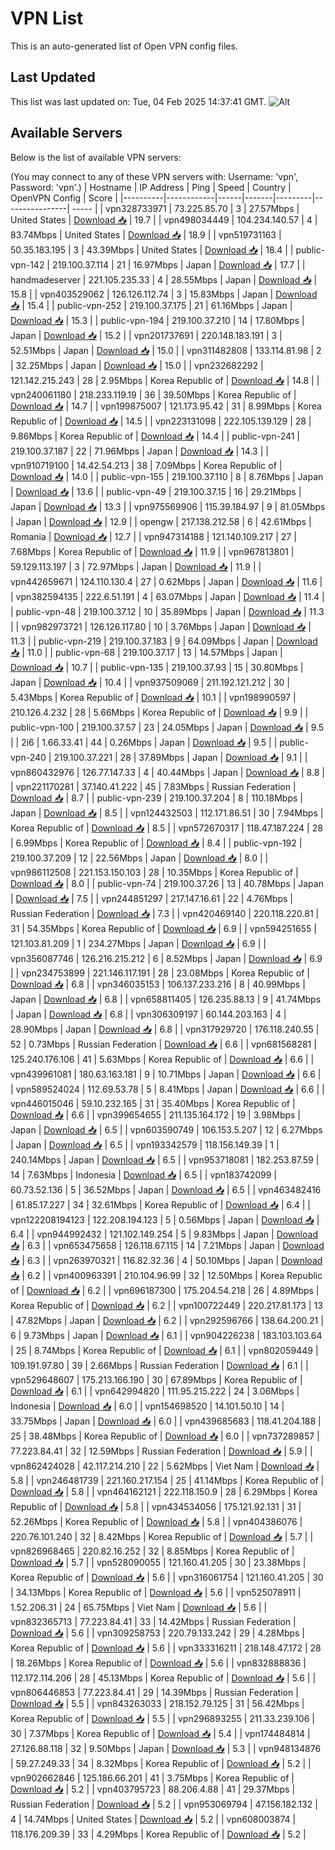 # VPN List

This is an auto-generated list of Open VPN config files.

## Last Updated

This list was last updated on: Tue, 04 Feb 2025 14:37:41 GMT.
![Alt](https://repobeats.axiom.co/api/embed/186b98318ef1479477931607c1ad7d823f12451f.svg "Repobeats analytics image")

## Available Servers

Below is the list of available VPN servers:

(You may connect to any of these VPN servers with: Username: 'vpn', Password: 'vpn'.)
| Hostname | IP Address | Ping | Speed | Country | OpenVPN Config | Score |
|----------|------------|------|-------|---------|----------------| ----- |
| vpn328733971 | 73.225.85.70 | 3 | 27.57Mbps | United States | [Download 📥](./configs/server_0_US.ovpn) | 19.7 |
| vpn498034449 | 104.234.140.57 | 4 | 83.74Mbps | United States | [Download 📥](./configs/server_1_US.ovpn) | 18.9 |
| vpn519731163 | 50.35.183.195 | 3 | 43.39Mbps | United States | [Download 📥](./configs/server_2_US.ovpn) | 18.4 |
| public-vpn-142 | 219.100.37.114 | 21 | 16.97Mbps | Japan | [Download 📥](./configs/server_3_JP.ovpn) | 17.7 |
| handmadeserver | 221.105.235.33 | 4 | 28.55Mbps | Japan | [Download 📥](./configs/server_4_JP.ovpn) | 15.8 |
| vpn403529062 | 126.126.112.74 | 3 | 15.83Mbps | Japan | [Download 📥](./configs/server_5_JP.ovpn) | 15.4 |
| public-vpn-252 | 219.100.37.175 | 21 | 61.16Mbps | Japan | [Download 📥](./configs/server_6_JP.ovpn) | 15.3 |
| public-vpn-194 | 219.100.37.210 | 14 | 17.80Mbps | Japan | [Download 📥](./configs/server_7_JP.ovpn) | 15.2 |
| vpn201737691 | 220.148.183.191 | 3 | 52.51Mbps | Japan | [Download 📥](./configs/server_8_JP.ovpn) | 15.0 |
| vpn311482808 | 133.114.81.98 | 2 | 32.25Mbps | Japan | [Download 📥](./configs/server_9_JP.ovpn) | 15.0 |
| vpn232682292 | 121.142.215.243 | 28 | 2.95Mbps | Korea Republic of | [Download 📥](./configs/server_10_KR.ovpn) | 14.8 |
| vpn240061180 | 218.233.119.19 | 36 | 39.50Mbps | Korea Republic of | [Download 📥](./configs/server_11_KR.ovpn) | 14.7 |
| vpn199875007 | 121.173.95.42 | 31 | 8.99Mbps | Korea Republic of | [Download 📥](./configs/server_12_KR.ovpn) | 14.5 |
| vpn223131098 | 222.105.139.129 | 28 | 9.86Mbps | Korea Republic of | [Download 📥](./configs/server_13_KR.ovpn) | 14.4 |
| public-vpn-241 | 219.100.37.187 | 22 | 71.96Mbps | Japan | [Download 📥](./configs/server_14_JP.ovpn) | 14.3 |
| vpn910719100 | 14.42.54.213 | 38 | 7.09Mbps | Korea Republic of | [Download 📥](./configs/server_15_KR.ovpn) | 14.0 |
| public-vpn-155 | 219.100.37.110 | 8 | 8.76Mbps | Japan | [Download 📥](./configs/server_16_JP.ovpn) | 13.6 |
| public-vpn-49 | 219.100.37.15 | 16 | 29.21Mbps | Japan | [Download 📥](./configs/server_17_JP.ovpn) | 13.3 |
| vpn975569906 | 115.39.184.97 | 9 | 81.05Mbps | Japan | [Download 📥](./configs/server_18_JP.ovpn) | 12.9 |
| opengw | 217.138.212.58 | 6 | 42.61Mbps | Romania | [Download 📥](./configs/server_19_RO.ovpn) | 12.7 |
| vpn947314188 | 121.140.109.217 | 27 | 7.68Mbps | Korea Republic of | [Download 📥](./configs/server_20_KR.ovpn) | 11.9 |
| vpn967813801 | 59.129.113.197 | 3 | 72.97Mbps | Japan | [Download 📥](./configs/server_21_JP.ovpn) | 11.9 |
| vpn442659671 | 124.110.130.4 | 27 | 0.62Mbps | Japan | [Download 📥](./configs/server_22_JP.ovpn) | 11.6 |
| vpn382594135 | 222.6.51.191 | 4 | 63.07Mbps | Japan | [Download 📥](./configs/server_23_JP.ovpn) | 11.4 |
| public-vpn-48 | 219.100.37.12 | 10 | 35.89Mbps | Japan | [Download 📥](./configs/server_24_JP.ovpn) | 11.3 |
| vpn982973721 | 126.126.117.80 | 10 | 3.76Mbps | Japan | [Download 📥](./configs/server_25_JP.ovpn) | 11.3 |
| public-vpn-219 | 219.100.37.183 | 9 | 64.09Mbps | Japan | [Download 📥](./configs/server_26_JP.ovpn) | 11.0 |
| public-vpn-68 | 219.100.37.17 | 13 | 14.57Mbps | Japan | [Download 📥](./configs/server_27_JP.ovpn) | 10.7 |
| public-vpn-135 | 219.100.37.93 | 15 | 30.80Mbps | Japan | [Download 📥](./configs/server_28_JP.ovpn) | 10.4 |
| vpn937509069 | 211.192.121.212 | 30 | 5.43Mbps | Korea Republic of | [Download 📥](./configs/server_29_KR.ovpn) | 10.1 |
| vpn198990597 | 210.126.4.232 | 28 | 5.66Mbps | Korea Republic of | [Download 📥](./configs/server_30_KR.ovpn) | 9.9 |
| public-vpn-100 | 219.100.37.57 | 23 | 24.05Mbps | Japan | [Download 📥](./configs/server_31_JP.ovpn) | 9.5 |
| 2i6 | 1.66.33.41 | 44 | 0.26Mbps | Japan | [Download 📥](./configs/server_32_JP.ovpn) | 9.5 |
| public-vpn-240 | 219.100.37.221 | 28 | 37.89Mbps | Japan | [Download 📥](./configs/server_33_JP.ovpn) | 9.1 |
| vpn860432976 | 126.77.147.33 | 4 | 40.44Mbps | Japan | [Download 📥](./configs/server_34_JP.ovpn) | 8.8 |
| vpn221170281 | 37.140.41.222 | 45 | 7.83Mbps | Russian Federation | [Download 📥](./configs/server_35_RU.ovpn) | 8.7 |
| public-vpn-239 | 219.100.37.204 | 8 | 110.18Mbps | Japan | [Download 📥](./configs/server_36_JP.ovpn) | 8.5 |
| vpn124432503 | 112.171.86.51 | 30 | 7.94Mbps | Korea Republic of | [Download 📥](./configs/server_37_KR.ovpn) | 8.5 |
| vpn572670317 | 118.47.187.224 | 28 | 6.99Mbps | Korea Republic of | [Download 📥](./configs/server_38_KR.ovpn) | 8.4 |
| public-vpn-192 | 219.100.37.209 | 12 | 22.56Mbps | Japan | [Download 📥](./configs/server_39_JP.ovpn) | 8.0 |
| vpn986112508 | 221.153.150.103 | 28 | 10.35Mbps | Korea Republic of | [Download 📥](./configs/server_40_KR.ovpn) | 8.0 |
| public-vpn-74 | 219.100.37.26 | 13 | 40.78Mbps | Japan | [Download 📥](./configs/server_41_JP.ovpn) | 7.5 |
| vpn244851297 | 217.147.16.61 | 22 | 4.76Mbps | Russian Federation | [Download 📥](./configs/server_42_RU.ovpn) | 7.3 |
| vpn420469140 | 220.118.220.81 | 31 | 54.35Mbps | Korea Republic of | [Download 📥](./configs/server_43_KR.ovpn) | 6.9 |
| vpn594251655 | 121.103.81.209 | 1 | 234.27Mbps | Japan | [Download 📥](./configs/server_44_JP.ovpn) | 6.9 |
| vpn356087746 | 126.216.215.212 | 6 | 8.52Mbps | Japan | [Download 📥](./configs/server_45_JP.ovpn) | 6.9 |
| vpn234753899 | 221.146.117.191 | 28 | 23.08Mbps | Korea Republic of | [Download 📥](./configs/server_46_KR.ovpn) | 6.8 |
| vpn346035153 | 106.137.233.216 | 8 | 40.99Mbps | Japan | [Download 📥](./configs/server_47_JP.ovpn) | 6.8 |
| vpn658811405 | 126.235.88.13 | 9 | 41.74Mbps | Japan | [Download 📥](./configs/server_48_JP.ovpn) | 6.8 |
| vpn306309197 | 60.144.203.163 | 4 | 28.90Mbps | Japan | [Download 📥](./configs/server_49_JP.ovpn) | 6.8 |
| vpn317929720 | 176.118.240.55 | 52 | 0.73Mbps | Russian Federation | [Download 📥](./configs/server_50_RU.ovpn) | 6.6 |
| vpn681568281 | 125.240.176.106 | 41 | 5.63Mbps | Korea Republic of | [Download 📥](./configs/server_51_KR.ovpn) | 6.6 |
| vpn439961081 | 180.63.163.181 | 9 | 10.71Mbps | Japan | [Download 📥](./configs/server_52_JP.ovpn) | 6.6 |
| vpn589524024 | 112.69.53.78 | 5 | 8.41Mbps | Japan | [Download 📥](./configs/server_53_JP.ovpn) | 6.6 |
| vpn446015046 | 59.10.232.165 | 31 | 35.40Mbps | Korea Republic of | [Download 📥](./configs/server_54_KR.ovpn) | 6.6 |
| vpn399654655 | 211.135.164.172 | 19 | 3.98Mbps | Japan | [Download 📥](./configs/server_55_JP.ovpn) | 6.5 |
| vpn603590749 | 106.153.5.207 | 12 | 6.27Mbps | Japan | [Download 📥](./configs/server_56_JP.ovpn) | 6.5 |
| vpn193342579 | 118.156.149.39 | 1 | 240.14Mbps | Japan | [Download 📥](./configs/server_57_JP.ovpn) | 6.5 |
| vpn953718081 | 182.253.87.59 | 14 | 7.63Mbps | Indonesia | [Download 📥](./configs/server_58_ID.ovpn) | 6.5 |
| vpn183742099 | 60.73.52.136 | 5 | 36.52Mbps | Japan | [Download 📥](./configs/server_59_JP.ovpn) | 6.5 |
| vpn463482416 | 61.85.17.227 | 34 | 32.61Mbps | Korea Republic of | [Download 📥](./configs/server_60_KR.ovpn) | 6.4 |
| vpn122208194123 | 122.208.194.123 | 5 | 0.56Mbps | Japan | [Download 📥](./configs/server_61_JP.ovpn) | 6.4 |
| vpn944992432 | 121.102.149.254 | 5 | 9.83Mbps | Japan | [Download 📥](./configs/server_62_JP.ovpn) | 6.3 |
| vpn653475658 | 126.118.67.115 | 14 | 7.21Mbps | Japan | [Download 📥](./configs/server_63_JP.ovpn) | 6.3 |
| vpn263970321 | 116.82.32.36 | 4 | 50.10Mbps | Japan | [Download 📥](./configs/server_64_JP.ovpn) | 6.2 |
| vpn400963391 | 210.104.96.99 | 32 | 12.50Mbps | Korea Republic of | [Download 📥](./configs/server_65_KR.ovpn) | 6.2 |
| vpn696187300 | 175.204.54.218 | 26 | 4.89Mbps | Korea Republic of | [Download 📥](./configs/server_66_KR.ovpn) | 6.2 |
| vpn100722449 | 220.217.81.173 | 13 | 47.82Mbps | Japan | [Download 📥](./configs/server_67_JP.ovpn) | 6.2 |
| vpn292596766 | 138.64.200.21 | 6 | 9.73Mbps | Japan | [Download 📥](./configs/server_68_JP.ovpn) | 6.1 |
| vpn904226238 | 183.103.103.64 | 25 | 8.74Mbps | Korea Republic of | [Download 📥](./configs/server_69_KR.ovpn) | 6.1 |
| vpn802059449 | 109.191.97.80 | 39 | 2.66Mbps | Russian Federation | [Download 📥](./configs/server_70_RU.ovpn) | 6.1 |
| vpn529648607 | 175.213.166.190 | 30 | 67.89Mbps | Korea Republic of | [Download 📥](./configs/server_71_KR.ovpn) | 6.1 |
| vpn642994820 | 111.95.215.222 | 24 | 3.06Mbps | Indonesia | [Download 📥](./configs/server_72_ID.ovpn) | 6.0 |
| vpn154698520 | 14.101.50.10 | 14 | 33.75Mbps | Japan | [Download 📥](./configs/server_73_JP.ovpn) | 6.0 |
| vpn439685683 | 118.41.204.188 | 25 | 38.48Mbps | Korea Republic of | [Download 📥](./configs/server_74_KR.ovpn) | 6.0 |
| vpn737289857 | 77.223.84.41 | 32 | 12.59Mbps | Russian Federation | [Download 📥](./configs/server_75_RU.ovpn) | 5.9 |
| vpn862424028 | 42.117.214.210 | 22 | 5.62Mbps | Viet Nam | [Download 📥](./configs/server_76_VN.ovpn) | 5.8 |
| vpn246481739 | 221.160.217.154 | 25 | 41.14Mbps | Korea Republic of | [Download 📥](./configs/server_77_KR.ovpn) | 5.8 |
| vpn464162121 | 222.118.150.9 | 28 | 6.29Mbps | Korea Republic of | [Download 📥](./configs/server_78_KR.ovpn) | 5.8 |
| vpn434534056 | 175.121.92.131 | 31 | 52.26Mbps | Korea Republic of | [Download 📥](./configs/server_79_KR.ovpn) | 5.8 |
| vpn404386076 | 220.76.101.240 | 32 | 8.42Mbps | Korea Republic of | [Download 📥](./configs/server_80_KR.ovpn) | 5.7 |
| vpn826968465 | 220.82.16.252 | 32 | 8.85Mbps | Korea Republic of | [Download 📥](./configs/server_81_KR.ovpn) | 5.7 |
| vpn528090055 | 121.160.41.205 | 30 | 23.38Mbps | Korea Republic of | [Download 📥](./configs/server_82_KR.ovpn) | 5.6 |
| vpn316061754 | 121.160.41.205 | 30 | 34.13Mbps | Korea Republic of | [Download 📥](./configs/server_83_KR.ovpn) | 5.6 |
| vpn525078911 | 1.52.206.31 | 24 | 65.75Mbps | Viet Nam | [Download 📥](./configs/server_84_VN.ovpn) | 5.6 |
| vpn832365713 | 77.223.84.41 | 33 | 14.42Mbps | Russian Federation | [Download 📥](./configs/server_85_RU.ovpn) | 5.6 |
| vpn309258753 | 220.79.133.242 | 29 | 4.28Mbps | Korea Republic of | [Download 📥](./configs/server_86_KR.ovpn) | 5.6 |
| vpn333316211 | 218.148.47.172 | 28 | 18.26Mbps | Korea Republic of | [Download 📥](./configs/server_87_KR.ovpn) | 5.6 |
| vpn832888836 | 112.172.114.206 | 28 | 45.13Mbps | Korea Republic of | [Download 📥](./configs/server_88_KR.ovpn) | 5.6 |
| vpn806446853 | 77.223.84.41 | 29 | 14.39Mbps | Russian Federation | [Download 📥](./configs/server_89_RU.ovpn) | 5.5 |
| vpn843263033 | 218.152.79.125 | 31 | 56.42Mbps | Korea Republic of | [Download 📥](./configs/server_90_KR.ovpn) | 5.5 |
| vpn296893255 | 211.33.239.106 | 30 | 7.37Mbps | Korea Republic of | [Download 📥](./configs/server_91_KR.ovpn) | 5.4 |
| vpn174484814 | 27.126.88.118 | 32 | 9.50Mbps | Japan | [Download 📥](./configs/server_92_JP.ovpn) | 5.3 |
| vpn948134876 | 59.27.249.33 | 34 | 8.32Mbps | Korea Republic of | [Download 📥](./configs/server_93_KR.ovpn) | 5.2 |
| vpn902662846 | 125.186.66.201 | 41 | 3.75Mbps | Korea Republic of | [Download 📥](./configs/server_94_KR.ovpn) | 5.2 |
| vpn403795723 | 88.206.4.88 | 41 | 29.37Mbps | Russian Federation | [Download 📥](./configs/server_95_RU.ovpn) | 5.2 |
| vpn953069794 | 47.156.182.132 | 4 | 14.74Mbps | United States | [Download 📥](./configs/server_96_US.ovpn) | 5.2 |
| vpn608003874 | 118.176.209.39 | 33 | 4.29Mbps | Korea Republic of | [Download 📥](./configs/server_97_KR.ovpn) | 5.2 |
